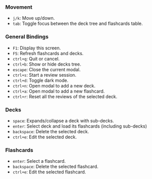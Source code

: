 ### Movement

- `j/k`: Move up/down.
- `tab`: Toggle focus between the deck tree and flashcards table.

### General Bindings

- `F1`: Display this screen.
- `F5`: Refresh flashcards and decks.
- `ctrl+q`: Quit or cancel.
- `ctrl+b`: Show or hide decks tree.
- `escape`: Close the current modal.
- `ctrl+s`: Start a review session.
- `ctrl+d`: Toggle dark mode.
- `ctrl+n`: Open modal to add a new deck.
- `ctrl+a`: Open modal to add a new flashcard.
- `ctrl+r`: Reset all the reviews of the selected deck.

### Decks

- `space`: Expands/collapse a deck with sub-decks.
- `enter`: Select deck and load its flashcards (including sub-decks)
- `backspace`: Delete the selected deck.
- `ctrl+e`: Edit the selected deck.

### Flashcards

- `enter`: Select a flashcard.
- `backspace`: Delete the selected flashcard.
- `ctrl+e`: Edit the selected flashcard.
